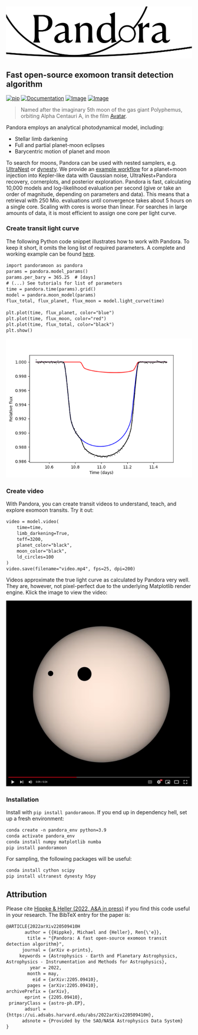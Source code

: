 ![Logo](https://github.com/hippke/Pandora/blob/main/docs/source/logo_v6.png?raw=true)
## Fast open-source exomoon transit detection algorithm

[![pip](https://img.shields.io/badge/pip-install%20pandoramoon-blue.svg)](https://pypi.org/project/pandoramoon/)
[![Documentation](https://img.shields.io/badge/Documentation-%E2%9C%93-blue.svg)](https://pandora-moon.readthedocs.io/en/latest/index.html)
[![Image](https://img.shields.io/badge/Examples-%E2%9C%93-blue.svg)](https://github.com/hippke/Pandora/tree/main/examples)
[![Image](https://img.shields.io/badge/arXiv-2205.09410-blue.svg)]([https://arxiv.org/abs/2205.09410](https://arxiv.org/abs/2205.09410))

> Named after the imaginary 5th moon of the gas giant Polyphemus, orbiting Alpha Centauri A, in the film [Avatar](https://james-camerons-avatar.fandom.com/wiki/Pandora). 

Pandora employs an analytical photodynamical model, including:
- Stellar limb darkening
- Full and partial planet-moon eclipses
- Barycentric motion of planet and moon

To search for moons, Pandora can be used with nested samplers, e.g. [UltraNest](https://github.com/JohannesBuchner/UltraNest) or [dynesty](https://github.com/joshspeagle/dynesty). We provide an [example workflow](https://github.com/hippke/Pandora/blob/main/examples/injection_retrieval_simple_ultranest.ipynb) for a planet+moon injection into Kepler-like data with Gaussian noise, UltraNest+Pandora recovery, cornerplots, and posterior exploration. Pandora is fast, calculating 10,000 models and log-likelihood evaluation per second (give or take an order of magnitude, depending on parameters and data). This means that a retrieval with 250 Mio. evaluations until convergence takes about 5 hours on a single core. Scaling with cores is worse than linear. For searches in large amounts of data, it is most efficient to assign one core per light curve.


### Create transit light curve

The following Python code snippet illustrates how to work with Pandora. To keep it short, it omits the long list of required parameters. A complete and working example can be found [here](https://github.com/hippke/Pandora/blob/main/examples/example.py).

```
import pandoramoon as pandora
params = pandora.model_params()
params.per_bary = 365.25  # [days]
# (...) See tutorials for list of parameters
time = pandora.time(params).grid()
model = pandora.moon_model(params)
flux_total, flux_planet, flux_moon = model.light_curve(time)

plt.plot(time, flux_planet, color="blue")
plt.plot(time, flux_moon, color="red")
plt.plot(time, flux_total, color="black")
plt.show()
```
![lc](https://github.com/hippke/Pandora/blob/main/docs/source/lc_image.png?raw=true)

### Create video
With Pandora, you can create transit videos to understand, teach, and explore exomoon transits. Try it out:

```
video = model.video(
    time=time,
    limb_darkening=True, 
    teff=3200,
    planet_color="black",
    moon_color="black",
    ld_circles=100
)
video.save(filename="video.mp4", fps=25, dpi=200)
```
Videos approximate the true light curve as calculated by Pandora very well. They are, however, not pixel-perfect due to the underlying Matplotlib render engine. Klick the image to view the video:

[![Video](https://github.com/hippke/Pandora/blob/main/docs/source/Screenshot%202022-05-19%20at%2023.39.03.png?raw=true)](https://youtu.be/89lEuPgrl8s)

### Installation
Install with `pip install pandoramoon`. If you end up in dependency hell, set up a fresh environment:

```
conda create -n pandora_env python=3.9
conda activate pandora_env
conda install numpy matplotlib numba 
pip install pandoramoon
```

For sampling, the following packages will be useful:
```
conda install cython scipy
pip install ultranest dynesty h5py
```



Attribution
----------------
Please cite [Hippke & Heller (2022, A&A in press)](https://ui.adsabs.harvard.edu/abs/2022arXiv220509410H/abstract) if you find this code useful in your research. The BibTeX entry for the paper is:

```
@ARTICLE{2022arXiv220509410H
       author = {{Hippke}, Michael and {Heller}, Ren{\'e}},
        title = "{Pandora: A fast open-source exomoon transit detection algorithm}",
      journal = {arXiv e-prints},
     keywords = {Astrophysics - Earth and Planetary Astrophysics, Astrophysics - Instrumentation and Methods for Astrophysics},
         year = 2022,
        month = may,
          eid = {arXiv:2205.09410},
        pages = {arXiv:2205.09410},
archivePrefix = {arXiv},
       eprint = {2205.09410},
 primaryClass = {astro-ph.EP},
       adsurl = {https://ui.adsabs.harvard.edu/abs/2022arXiv220509410H},
      adsnote = {Provided by the SAO/NASA Astrophysics Data System}
}
```
